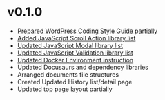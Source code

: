 # v0.1.0

- [Prepared WordPress Coding Style Guide partially](/docs/wordpress)
- [Added JavaScript Scroll Action library list](/docs/javascript/scroll)
- [Updated JavaScript Modal library list](/docs/javascript/modal)
- [Updated JavaScript Validation library list](/docs/javascript/validation)
- [Updated Docker Environment instruction](/docs/env/docker)
- Updated Docusaurs and dependency libraries
- Arranged documents file structures
- Created Updated History list/detail page
- Updated top page layout partially

<!-- truncate -->
